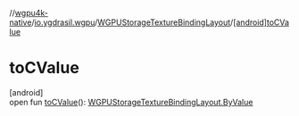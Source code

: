//[wgpu4k-native](../../../index.md)/[io.ygdrasil.wgpu](../index.md)/[WGPUStorageTextureBindingLayout](index.md)/[[android]toCValue]([android]to-c-value.md)

# toCValue

[android]\
open fun [toCValue]([android]to-c-value.md)(): [WGPUStorageTextureBindingLayout.ByValue](../../io.ygdrasil.wgpu.android/-w-g-p-u-storage-texture-binding-layout/-by-value/index.md)